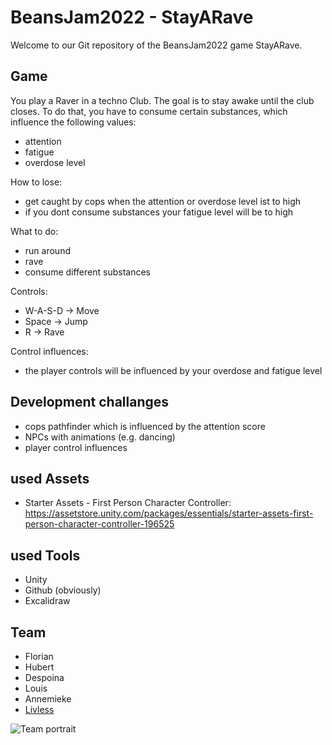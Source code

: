 # BeansJam2022 - StayARave

Welcome to our Git repository of the BeansJam2022 game StayARave.

## Game
You play a Raver in a techno Club. The goal is to stay awake until the club closes.
To do that, you have to consume certain substances, which influence the following values:
- attention
- fatigue
- overdose level

How to lose:
- get caught by cops when the attention or overdose level ist to high
- if you dont consume substances your fatigue level will be to high

What to do:
- run around
- rave
- consume different substances

Controls:
- W-A-S-D -> Move
- Space   -> Jump
- R       -> Rave


Control influences:
- the player controls will be influenced by your overdose and fatigue level

## Development challanges
- cops pathfinder which is influenced by the attention score
- NPCs with animations (e.g. dancing)
- player control influences

## used Assets
- Starter Assets - First Person Character Controller: https://assetstore.unity.com/packages/essentials/starter-assets-first-person-character-controller-196525

## used Tools
- Unity
- Github (obviously)
- Excalidraw

## Team
- Florian
- Hubert
- Despoina
- Louis
- Annemieke
- [Livless](https://open.spotify.com/artist/5Y2eKcKk2XuszeFMWw7Jzk?si=4H7TbZeiS5-vrjufuvLlsQ)

![Team portrait](https://media.tenor.com/UHvv3z9mZloAAAAd/millennium-bsb.gif)
